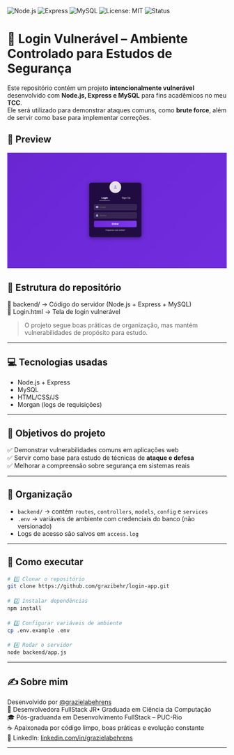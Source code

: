 ![Node.js](https://img.shields.io/badge/Node.js-18.x-339933?style=for-the-badge&logo=node.js&logoColor=white)
![Express](https://img.shields.io/badge/Express.js-4.x-000000?style=for-the-badge&logo=express&logoColor=white)
![MySQL](https://img.shields.io/badge/MySQL-8.x-4479A1?style=for-the-badge&logo=mysql&logoColor=white)
![License: MIT](https://img.shields.io/badge/License-MIT-green?style=for-the-badge)
![Status](https://img.shields.io/badge/Status-Ambiente%20Controlado%20para%20Testes-orange?style=for-the-badge)

# 🔐 Login Vulnerável – Ambiente Controlado para Estudos de Segurança

Este repositório contém um projeto **intencionalmente vulnerável** desenvolvido com **Node.js, Express e MySQL** para fins acadêmicos no meu **TCC**.  
Ele será utilizado para demonstrar ataques comuns, como **brute force**, além de servir como base para implementar correções.


## 📸 Preview

![Screenshot do Login](./preview.png)

## 🧱 Estrutura do repositório

📁 backend/ → Código do servidor (Node.js + Express + MySQL)  
📄 Login.html → Tela de login vulnerável  

> O projeto segue boas práticas de organização, mas mantém vulnerabilidades de propósito para estudo.

---

## 💻 Tecnologias usadas

- Node.js + Express
- MySQL
- HTML/CSS/JS
- Morgan (logs de requisições)

---

## 🎯 Objetivos do projeto

✅ Demonstrar vulnerabilidades comuns em aplicações web  
✅ Servir como base para estudo de técnicas de **ataque e defesa**  
✅ Melhorar a compreensão sobre segurança em sistemas reais

---

## 📌 Organização

- `backend/` → contém `routes`, `controllers`, `models`, `config` e `services`
- `.env` → variáveis de ambiente com credenciais do banco (não versionado)
- Logs de acesso são salvos em `access.log`

---

## 🚀 Como executar

```bash
# 1️⃣ Clonar o repositório
git clone https://github.com/grazibehr/login-app.git

# 2️⃣ Instalar dependências
npm install

# 3️⃣ Configurar variáveis de ambiente
cp .env.example .env

# 4️⃣ Rodar o servidor
node backend/app.js
```
---

## ✍️ Sobre mim

Desenvolvido por [@grazielabehrens](https://github.com/grazibehr)  
📍 Desenvolvedora FullStack JR• Graduada em Ciência da Computação  
🎓 Pós-graduanda em Desenvolvimento FullStack – PUC-Rio  
☕ Apaixonada por código limpo, boas práticas e evolução constante  
🔗 LinkedIn: [linkedin.com/in/grazielabehrens](https://www.linkedin.com/in/grazielabehrens/) 

---

